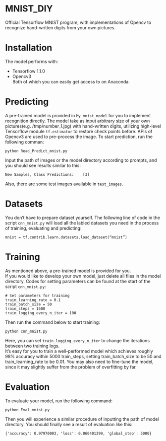 # MNIST_DIY
Official Tensorflow MNIST program, with implementations of Opencv to recognize hand-written digits from your own pictures.


# Installation
The model performs with:
* Tensorflow 1.1.0
* Opencv3<br>
Both of which you can easily get access to on Anaconda.


# Predicting
A pre-trained model is provided in  `My_mnist_model`  for you to implement recognition directly. The model take as input arbitrary size of your own pictures(e.g. /tmp/number_1.jpg) with hand-written digits, utilizing high-level Tensorflow module `tf.estimator` to restore check points before. APIs of Opencv3 are used to pre-process the image. 
To start prediction, run the following comman:<br>
```
python Read_Predict_mnist.py
```
Input the path of images or the model directory according to prompts, and you should see results similar to this:<br>
```
New Samples, Class Predictions:    [3]
```
Also, there are some test images available in `test_images`.


# Datasets
You don’t have to prepare dataset yourself. The following line of code in the script `cnn_mnist.py` will load all the labled datasets you need in the process of training, evaluating and predicting:
```
mnist = tf.contrib.learn.datasets.load_dataset(“mnist”)
```

# Training
As mentioned above, a pre-trained model is provided for you.<br>
If you would like to develop your own model, just delete all files in the model directory. Codes for setting parameters can be found at the start of the script `cnn_mnist.py`:<br>
```
# Set parameters for training
train_learning_rate = 0.1
train_batch_size = 50
train_steps = 1500
train_logging_every_n_iter = 100
```
Then run the command below to start training:
```
python cnn_mnist.py
```
Here, you can set `train_logging_every_n_iter` to change the iterations between two training logs.  
It’s easy for you to train a well-performed model which achieves roughly 98% accuracy within 5000 train_steps, setting train_batch_size to be 50 and train_learning_rate to be 0.01. You may also need to fine-tune the model, since it may slightly suffer from the problem of overfitting by far.


# Evaluation
To evaluate your model, run the following command:
```
python Eval_mnist.py
```
Then you will experience a similar procedure of inputting the path of model directory. You should finally see a result of evaluation like this:
```
{'accuracy': 0.97970003, 'loss': 0.060401399, 'global_step': 5000}
```

